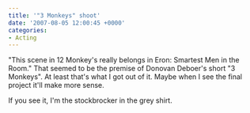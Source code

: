 ```yaml
---
title: '"3 Monkeys" shoot'
date: '2007-08-05 12:00:45 +0000'
categories:
- Acting
---
```

"This scene in 12 Monkey's really belongs in Eron: Smartest Men in the Room."
That seemed to be the premise of Donovan Deboer's short "3 Monkeys". At least
that's what I got out of it.  Maybe when I see the final project it'll make more
sense.

If you see it, I'm the stockbrocker in the grey shirt.

